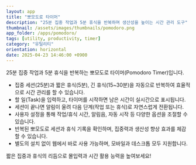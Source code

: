 ```yaml
---
layout: app
title: "뽀모도로 타이머"
description: "25분 집중 작업과 5분 휴식을 반복하며 생산성을 높이는 시간 관리 도구"
thumbnail: /assets/images/thumbnails/pomodoro.png
app_folder: /apps/pomodoro/
tags: [utility, productivity, timer]
category: "유틸리티"
orientation: horizontal
date: 2025-04-23 14:46:00 +0900
---
```


25분 집중 작업과 5분 휴식을 반복하는 뽀모도로 타이머(Pomodoro Timer)입니다.

- 집중 세션(25분)과 짧은 휴식(5분), 긴 휴식(15~30분)을 자동으로 반복하여 효율적으로 시간 관리를 할 수 있습니다.
- 할 일(Task)을 입력하고, 타이머를 시작하면 남은 시간이 실시간으로 표시됩니다.
- 세션이 끝나면 알림이 울려 다음 단계(작업 또는 휴식)로 자연스럽게 전환됩니다.
- 사용자 설정을 통해 작업/휴식 시간, 알림음, 자동 시작 등 다양한 옵션을 조절할 수 있습니다.
- 반복된 뽀모도로 세션과 휴식 기록을 확인하며, 집중력과 생산성 향상 효과를 체감할 수 있습니다.
- 별도의 설치 없이 웹에서 바로 사용 가능하며, 모바일과 데스크톱 모두 지원합니다.

짧은 집중과 휴식의 리듬으로 몰입력과 시간 활용 능력을 높여보세요!
